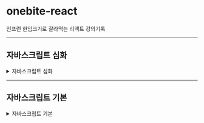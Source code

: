 # onebite-react

인프런 한입크기로 잘라먹는 리액트 강의기록

---

## 자바스크립트 심화

<details>
<summary>자바스크립트 심화</summary>
<div markdown="1">

<details>
<summary>Truthy & Falsy</summary>
<div markdown="1">

### 1. Truthy & Falsy

- 참이나 거짓을 의미하지 않는 값도, 조건문 내에서 참이나 거짓으로 평가하는 특징

#### 1) Falsy한 값

- undefined
- null
- 0
- -0
- NaN
- ""
- 0n

```javascript
let f1 = undefined;
let f2 = null;
let f3 = 0;
let f4 = -0;
let f5 = NaN;
let f6 = "";
let f7 = 0n;
```

#### 2) Truthy한 값

- 7가지 falsy한 값 제외하고 나머지 모든 값

- 문자열 "hello"
- 숫자 123
- 배열 []
- 객체 {}
- 함수 () => {}

```javascript
let t1 = "hello";
let t2 = 123;
let t3 = [];
let t4 = {};
let t5 = () => {};
```

#### 활용

```javascript
function printName(person) {
  console.log(person.name);
}

let person; // undefined
printName(person); // type 에러 undefined으로 부터 프로퍼티 읽을 수 없다

person = null;

function printName2(person) {
  if (person === undefined) {
    // || person === null 로 조건 추가해야함 > 너무 복잡하기 때문에  not 연산자 사용 !person
    console.log("person의 값이 없음");
    return; // return 조건에 맞으면 아래 함수로 접근하지 못하도록 종료
  }
  console.log(person.name); // 매개변수가 null일때 false가 되어 콘솔 실행
}
```

</div>
</details>

<details>
<summary>단락평가(short-circuit Evaluation)</summary>
<div markdown="1">

### 2. 단락평가(short-circuit Evaluation)란?

- and 나 or 같은 논리연산식에서 해당 연산의 결과를 확정 할 수 있다면 두번째 피연산자에는 접근하지 않는 자바스크립트의 특징
- 단락평가를 이용하면 조건문을 사용하지 않고도 특정 상황에서 함수를 호출하지 않도록 방지하거나 어떤 값들을 굳이 계산하지 않도록 제한하는 등 다양한 기능 개발 가능함

```javascript
function returnFalse() {
  console.log("False 함수");
  return false; // falsy한 값
}

function returnTrue() {
  console.log("True 함수");
  return true;
}

console.log(returnFalse() && returnTrue()); // "False 함수", false 출력
// -> and는 모두 true일때 true를 출력하고 하나라도 false라면 false를 출력 하게 되기 때문에
// 첫번째 연산자가 false이면 다음 연산자 결과가 뭔든 false를 출력하기 때문에 다음 연산자에 접근 하지 않음 > 단락평가 작동

console.log(returnTrue() || returnFalse()); // "True 함수", true 출력
// -> or은 둘중 하나가 true일때 true를 출력하고 둘다 false라면 false를 출력 하게 되기 때문에
// 첫번째 연산자가 Ture이면 다음 연산자 결과가 뭔든 Ture를 출력하기 때문에 다음 연산자에 접근 하지 않음 > 단락평가 작동
```

#### 단락 평가 활용 사례

```javascript
function printName(person) {
  // if (!person) {
  //   console.log("person에 값이 없음");
  //   return;
  // }
  // console.log(person.name);

  // => 단략 평가를 활용하여 축약됨
  console.log(person && person.name);
}

printName(); // person이 undefined falsy한 값이기 때문에 person.name까지 접근 안함

function printName2(person) {
  const name = person && person.name;
  console.log(name || "person의 값이 없음");
}

printName2(); // undefined이 전달되서 and 연산자에서 name이 undefined truthy한 문자열 "person의 값이 없음" 출력
printName2({ name: "이정현" }); // and 연산자에서 truthy person.name값이 name 변수에 저장되고 or 연산자에서 name 변수가 truthy한 값이라 이정환 출력
```

</div>
</details>

<details>
<summary>구조 분해 할당</summary>
<div markdown="1">

#### 1) 배열의 구조 분해 할당

```javascript
let arr = [1, 2, 3];

// let one = arr[0];
// let two = arr[1];
// let three = arr[2];
// 각각의 변수들에 하나하나 할당해줘야 하는 불편함
// => 구조분해 할당으로 해결

let [one, two, three, four, five = 5] = arr;

console.log(one, two, three, four, five);
// 1, 3, 3, undefined, 5
```

#### 2) 객체의 구조 분해 할당

```javascript
let person = {
  name: "이정현",
  age: 27,
  hobby: "테니스",
};

let { name, age: myAge, hobby, extra = "hellow" } = person;

console.log(name, myAge, hobby, extra); // 이정한 27 테니스 hellow
```

#### 3) 객체 구조 분해 할당을 이용해서 함수의 매개변수를 받는 방법

```javascript
const func = ({ name, age, hobby, extra }) => {
  console.log(name, age, hobby, extra); // 이정한 27 테니스 undefined
};

func(person);
```

</div>
</details>

<details>
<summary>Spread 연산자 & Rest 매개변수</summary>
<div markdown="1">

### 3. Spread 연산자 & Rest 매개변수란?

#### 1) Spread 연산자

- spread : 흩뿌리다, 펼치다 라는 뜻
- 객체나 배열에 저장된 여러개의 값을 개별로 흩뿌려주는 역할

```javascript
let arr1 = [1, 2, 3];
// let arr2 = [4, arr1[0], arr1[1], arr1[2], 5, 6];
let arr2 = [4, ...arr1, 5, 6]; //...가 spread 연산자
console.log(arr2); // [4, 1, 2, 3, 5, 6]

let obj1 = {
  a: 1,
  b: 2,
};

let obj2 = {
  ...obj1,
  c: 3,
  d: 4,
};

console.log(obj2); // { a: 1, b: 2, c: 3, d: 4 }

function funcA(p1, p2, p3) {
  console.log(p1, p2, p3); // [1, 2, 3]
}

funcA(...arr1); // 각각 풀어해쳐저서 잘 할당됨
```

#### 2) Rest 매개변수

- rest : 나머지 매개변수
- 여러개의 매개변수를 받아야 할때 배열로 한번에 받아 올 수 있게 해주는 문법

```javascript
function funcB(...rest) {
  console.log(rest);
}

funcB(...arr1);

// 배열에서 첫번째 인수는 one에서 저장, 두번째 인수는 two에 저장 나머지 ...rest
// rest 매개변수 뒤에는 추가적으로 매개변수 선언 할 수 없다. 이유는 rest는 나머지 변수를 저장하기 때문에
// 반드시 rest라는 단어 쓸 필요 없음 ...만 붙으면 rest 변수로 사용 가능

function funcB(one, two, ...rest) {
  console.log(rest);
}

funcB(...arr1);
```

</div>
</details>

<details>
<summary>Spread 연산자 & Rest 매개변수</summary>
<div markdown="1">

</div>
</details>

</div>
</details>

---

## 자바스크립트 기본

<details>
<summary>자바스크립트 기본</summary>
<div markdown="1">

<details>
<summary>변수와 상수</summary>
<div markdown="1">

### 1. 변수와 상수

값을 저장하는 **박스**와 같은 역할을 합니다.

- 선언한다: 변수/상수를 만들 때 이름을 붙이고 값을 정함
- 초기화 한다: 선언된 변수/상수에 저장할 초기값을 할당
- 네이밍/명명: 변수/상수에 이름을 붙임
- 같은 블록 범위에서 중복된 이름으로 다시 선언할 수 없음

#### 1) 변수

- 변수는 언제든지 값의 변경이 가능
- 값이 변경 가능하기 때문에 초기값을 설정하지 않아도 됨
- 초기값을 설정하지 않으면 값이 없다는 의미인 undefined가 출력

```javascript
let age = 27; // age로 변수 선언하고 27값을 주어 초기화
let age; // undefined로 출력, 중복이름 선언 불가

age = 30; // 변수 값 변경
```

#### 2) 상수

- 변수와 다르게 선언 한 후에는 값을 변경 할 수 없음 초기화된 값 유지
- 변경 할 수 없거나 변하지 않아야 할 때 사용하여 선언
- 값을 변경 할 수 없기 때문에 초기화가 반드시 필요

```javascript
const birth = "1990. 11. 21"; // birth로 선언하고 초기화 반드시
const birth; // 초기화 선언 하지않으면 오류 초기화 반드시

birth = "1997. 11. 21"; // 변경 불가능 오류
```

#### 3) 네이밍 규칙/변수 명명규칙

1. $, \_ 제외한 기호는 사용 할 수 없다.
2. 숫자로 시작할 수 없다.
3. 예약어(문법용어)를 사용할 수 없다.
4. 협업을 위해 의미있는 단어의 조합으로 네이밍 짖기
</div>
</details>

<details>
<summary>자료형(Type)</summary>
<div markdown="1">

### 2. 자료형(Type)

동일한 속성이나 특성을 가진 원소들의 집합

#### 1) 원시타입 : 프로그래밍에 있어 기본적인 타입

##### a. number

- 양수 무한대 infinity
- 음수 무한대 -infinity
- 수치연산 실패 결과값 NaN(not a number) (ex: 문자열 + 숫자 같은 말도 안되는 연산 하면 나옴

##### b. string

- ${변수/상수명}`을 활용하여 스트링에 변수 적용

```javascript
let myName = "윤혜경";
let myCompany = "aicess";

let introduceText = `${myName}은 ${myLocation}에 다닙니다.`;
```

##### c. boolean

- 참/거짓

```javascript
let isSwitchOn = true; // 스위치가 on이면 true 이다 \
let isEmpty = false;

// boolean 변수명은 'is = ~이다' 를 붙임
```

##### d. null

- 아무것도 없는 상태

```javascript
let empty = null;
```

##### e. undefined

- 값이 할당 안된 상태

```javascript
let empty;

console.log(empty); // undefined 출력
```

#### 2) 객체타입

##### a. object

- array
- function
- RegexExp
</div>
</details>

<details>
<summary>형 변환(Type Casting)</summary>
<div markdown="1">

### 3. 형 변환(Type Casting)

값의 타입을 다른 타입으로 변경

#### 1) 묵시적 형 변환 (암묵적) : 자바스크립트 엔진이 알아서 형 변환

- 특정 하나의 변수의 값을 형변환 했을때 오류가 나지않고 연산이 잘 될 수 있는 경우에 만 묵시적 형 변환이 일어남

```javascript
let num = 10;
let str = "20";

const result = num + str;
console.log(result); // 1020 출력 -> num이 string으로 js가 알아서 형 변환
```

#### 2) 명시적 형 변환 : 개발자가 직접 형 변환을 일으킴

- 내장함수(js 기본적 제공 함수)등을 이용해 직접 형 변환 실시

##### a. 문자열 → 숫자

```javascript
let str1 = "10";
let strToNum1 = Number(str1);

let str2 = "10개";
let strToNum2 = parseInt(str2);

console.log(strToNum1); // 10
console.log(strToNum2); // 10
```

##### b. 숫자 → 문자

```javascript
let num1 = 20;
let numToStr1 = String(str1);

console.log(numToStr1 + "입니다."); // 20입니다.
```

</div>
</details>

<details>
<summary>연산자(Operator)</summary>
<div markdown="1">

### 4. 연산자(Operator)란?

- 프로그래밍에서의 다양한 연산을 위한 기호, 키워드

#### 1) 대입 연산자 : ex) let var1 = 1; 에서 =이 대입연산자

#### 2) 산술 연산자 : +, -, \*, /, %

#### 3) 복합 대입 연산자

```javascript
let num = 10;
num = num + 20; //을 줄여서
num += 20; // 으로 사용하는 것 +=는 복합 대입 연산자
num -= 20; // -10
num *= 20; // 200
num /= 20; // 0.5
num %= 20; // 1
```

#### 4) 증감 연산자

```javascript
let num = 10;
num++; //1만 증감 변수명 뒤에 ++하면 라인이 끝나고 증감
console.log(num); // 11 후위연산

let num2 = 10;
console.log(num++); // 10출력 다음라인 되어야 1추가
// 해당라인에 증감 하고 싶다면 복합대행 연산자 사용 하거나
console.log((num2 += 1)); // 11
console.log(++num2); // 11 전위연산 라인에 바로 적용

let num3 = 10;
console.log(--num3); // 9 전위연산
console.log(num3--); // 9 후위연산
console.log(num3); // 8 후위연산 적용됨
```

#### 5) 논리 연산자 : boolean 값을 다룰때 사용

- or : true || false 둘중 하나만 참
- and : ture && false 둘다 참
- not : !ture 반대

```javascript
let or = true || false; // 둘중 하나만 조건이 true면 true
let and = true && false; // 둘다 true여야 하는데 아니여서 false 출력
let not = !true; // ture의 반대

console.log(or, and, not); // true, false, false
```

#### 6) 비교 연산자 : 두개의 값을 비교하는 연산자

- === : 서로 값과 자료형 타입이 같은 지 비교
- !== : 서로 값이 같지 않은 지 비교
- == : 자료형 타입은 비교하지 않고 값이 같은 지 만 비교
- `>, <` : 대/소 비교
- `>=, <=` : 크거나 같은, 작거나 같은 값의 비교

```javascript
let comp1 = 1 === 2;
let comp2 = 1 !== 2;
let comp3 = 1 === "1";
let comp4 = 1 == "1";

console.log(comp1); // 값이 달라서 false
console.log(comp2); // 같지 않아서 true
console.log(comp3); // 자료형 타입이 달라서 false
console.log(comp4); // 자료형은 비교하지 않고 값만 비교 하기 때문에 true

let comp5 = 2 > 1; // 2보다 작음 true
let comp6 = 2 < 1; // 2보다 크지 않음 false

let comp7 = 2 >= 2; // 2보다 작거나 같음 true
let comp8 = 2 <= 2; // 2보다 크거나 같음 true
```

#### 7) null 병합 연산자 : 존재하는 값을 추려내는 연산자

- null, undefined가 아닌 값을 찾아내는 연산자

```javascript
let var1;
let var2 = 10;
let var3 = 20;

let var4 = var1 ?? var2; // 양쪽 피연산자(참여하는)값 중에 null, undefined가 아닌 값을 찾아내서 var4에 저장
console.log(var4); // 10

let var5 = var1 ?? var3;
console.log(var5); // 20

let var6 = var2 ?? var3; // 피연산자가 둘다 null, undefined가 아닌경우 처음에 적힌 var2값 저장
console.log(var6); // 10
let var7 = var3 ?? var2; // 피연산자가 둘다 null, undefined가 아닌경우 처음에 적힌 var3값 저장
console.log(var7); // 20

let userName = "윤혜경"; // let userName; 선언되면 Console.log에 굥굥이 출력
let userNicName = "굥굥이";
let displayName = userName ?? userNicName; // userName이 존재한다면 userName값을 저장하고, userName값이 없다면 userNicName의 값이 저장됨
console.log(displayName); // 윤혜경
```

#### 8) type of 연산자 : 값의 타입을 문자열로 변환하는 기능을 하는 연산자

- null, undefined가 아닌 값을 찾아내는 연산자

```javascript
let var8 = 1; // 자바스크립트 변수는 숫자값을 넣고 변수에 문자값을 넣는게 가능 변수 타입이 고정되어 있지 않음
var8 = "hellow";

let t1 = typeof var8; // hellow라는 문자열이기 때문에
console.log(t1); // string
```

#### 9) 삼항 연산자 : 항을 3개 사용하는 연산자

- 항을 3개 사용하는 연산자
- 조건식을 이용해서 참, 거짓일 때의 값을 다르게 반환
- 항이란? userName ?? userNicName 이 식에서 userName, userNicName이 각각 항이고, userName ?? userNicName는 2항

```javascript
let var9 = 10;

// 요구사항 : 변수 res에 var9의 값이 짝수-> "짝", 홀수-> "홀"
let res = var9 % 2 === 0 ? "짝수" : "홀수";
console.log(res); // 짝수
```

</div>
</details>

<details>
<summary>조건문(Conditional Statement)</summary>
<div markdown="1">

### 5. 조건문(Conditional Statement)이란?

특정 조건을 만족했을 때에만 실행되는 코드를 작성하기 위한 문법
대표적으로 if, switch 조건문

#### 1) if

```javascript
let num = 10;
if (num >= 10) {
  // 조건이 참
  console.log("num은 10 이상입니다.");
  console.log("조건이 참 입니다!");
} else if (num >= 5) {
  // 첫번째 조건이 만족되지 않을 때
  // else if는 갯수 제한이 없음
  console.log("num은 3이상 입니다.");
} else if (num >= 3) {
  console.log("num은 3 이상입니다.");
} else {
  // 조건 거짓  else: 그렇지 않으면
  console.log("조건이 거짓입니다!");
}
```

#### 2) switch

- if문과 기능 자체는 동일
- 다수의 조건을 처리할 때 if보다 더 직관적

```javascript
let animal = "cat"; // 어떠한

switch (
  animal // animal 변수 조건과 맞는 case를 위에서 부터 아래로 쭉 내려오며 비교함 그래서 모든 코드 수행되어 모든 콘솔 다 실행
) {
  case "cat": {
    console.log("고양이");
    break; // 조건이 되면 switch문 종료
  }
  case "dog": {
    console.log("강아지");
    break;
  }
  case "bear": {
    console.log("곰");
    break;
  }
  case "snake": {
    console.log("뱀");
    break;
  }
  case "tiger": {
    console.log("호랑이");
    break;
  }
  default: {
    // 모든 조건에 일치하는 case가 없을 때 (if문의 else 같은 기능)
    console.log("그런 동물은 전 모릅니다.");
  }
}
```

</div>
</details>

<details>
<summary>반복문(Loop, Iteration)</summary>
<div markdown="1">

### 6. 반복문(Loop, Iteration)이란?

어떠한 동작을 반복해서 수행할 수 있도록 만들어 주는 문법

#### 1) for문

- 초기식 : for문 내부에서 사용하는 특별한 변수(반복이 몇번 카운트 -> 카운트변수 라고 부름)를 초기화
- 조건식 : 반복문이 언제까지 반복할 것인지 참일 때만 반복, 거짓일 때 반복 멈춤
- 증감식 : 매번 반복마다 카운터 변수를 증감시키는 역할 -> 몇번 반복되었는 지 알 수 있음

```javascript
for (let idx = 0; idx < 5; idx++) {
  // 초기식; 조건식; 증감식; 순서로 작성 idx 변수가 5보다 미만일 때 까지 반복수행하고 매 반복마다 idx값을 1씩 증가 (0, 1, 2, 3, 4)
  console.log("반복문"); // 4 반복문
  console.log(idx); // 0, 1, 2, 3, 4
}

// idx의 값이 5이상이 되면 종료하고 싶은데 조건식을 건들이지 않고 하는 방법
for (let idx = 0; idx <= 10; idx++) {
  console.log("반복문"); // 4 반복문
  console.log(idx); // 0, 1, 2, 3, 4, 5

  if (idx >= 5) {
    break;
  }
}

// 반복의 회차를 건너뛰는 방법
for (let idx = 0; idx <= 10; idx++) {
  if (idx % 2 === 0) {
    continue; // 조건의 true면 해당 회차에서 아래의 조건문이 실행되지 않고 다음 회차로 넘어가서 실행됨
  }

  if (idx >= 5) {
    break;
  }

  console.log(idx); // 1, 3, 5
}
```

</div>
</details>

<details>
<summary>함수</summary>
<div markdown="1">

### 7. 함수

공통으로 자주 사용되는 유사한 코드들을 묶어 이름을 붙이고 해당 기능이 필요 할 때 함수의 이름 만 불러서 간단하고 간결하게 기능을 가저다 쓸 수 있도록 하는 자바스크립트 문법

- 함수선언 : 함수를 새롭게 만드는 행위 선언했다고 실행되는게 아님
- 함수호출 : 함수 실행
- 함수가 호출되면 선언한 함수 내부로 실행 순서가 넘어감

  1. 함수선언
  2. 호출전 콘솔 실행
  3. greating 함수 실행
  4. 포탈을 타고 넘어가는 것처럼 greating 함수 내부 실행
  5. 호출 후 콘솔 실행

- 중첩함수 : 함수 안에 또 다른 함수 가능
- 매개변수 : 선언하고 싶은 변수에 전달받은 인수를 저장 함수 내부에서 사용
- 인수 : 함수 호출할 때 정해준 매개변수의 값
- 호이스팅 : 끌어올리다 라는 뜻 내부적으로 자바스크립트에서 알아서 끌어올려 실행함 호이스팅 덕분에 유연하게 코딩 가능(함수의 호출보다 함수를 아래에 두어도 문제없이 실행됨)

```javascript
function greating() {
  console.log("안녕하세요");
}

console.log("호출 전");

greating(); // 소괄호 반드시 작성

console.log("호출 후");

function getAear(width, height) {
  // 선언하고 싶은 변수 선언 width 에 10 저장, height에 20저장 매개변수
  let area = width * height;

  console.log(area); // 200

  // 중첩함수
  function another() {
    console.log("another"); // another
  }

  another(); // 중첩함수 호출 // another

  return area; // 반환값
}

let area1 = getAear(10, 20); // 반환값을 변수에 담아 활용 가능
console.log(area1); // 200

getAear(10, 20); // 인수 전달
getAear(30, 20); // 인수 전달
getAear(120, 200); // 인수 전달

// 호이스팅으로 함수호출이 함수선언보다 윗라인에 있어도 실행됨
getAear(10, 20);

function getAear(width, height) {
  let area = width * height;

  console.log(area);

  function another() {
    console.log("another");
  }

  another();

  return area;
}
```

#### 1) 화살표 함수

```javascript
let varC = () => {
  return 1;
};
console.log(varC()); // 1

// 더 간결하게 표현
let varD = () => 1;
console.log(varD()); // 1

let varE = (value) => {
  console.log(value);
  return value + 1;
};
console.log(varE(10)); // 11
```

#### 2) 콜백함수

- 자신이 아닌 다른 함수에 인수로써 전달된 함수를 의미
- 콜백함수는 main 함수애서 원하는 타이밍에 실행 가능
- 콜백함수를 활용하면 더 효율적인 코드 생성

```javascript
// 1. 콜백 함수

function main(value) {
  console.log(1);
  console.log(2);
  value();
  console.log("end");
}

function sub() {
  // 인수로 전달되는 함수 콜백함수
  console.log("sub");
}

main(sub); // console에 sub 함수 출력
// 1 > 2 > sub > end 순서로 출려되어 콜백함수는 main 함수가 언제든지 원하는 타이밍에 실행 가능함

main(function sub1() {
  // 익명함수 형식으로 사용 가능
  console.log("sub");
});

// 2. 콜백함수 응용

function repeat(count) {
  for (let idx = 1; idx <= count; idx++) {
    console.log(idx);
  }
}

function repeatDouble(count) {
  for (let idx = 1; idx <= count; idx++) {
    console.log(idx * 2);
  }
}

repeat(5); // 1 > 2 > 3 > 4 > 5 순서로 출력
repeatDouble(5); // 2 > 4 > 6 > 8 > 10 순서로 출력

// 구조가 흡사한 함수들을 만들 때 마다 복붙하여 작업하면 중복 코드를 발생시켜 좋지 않은 함수 > 콜백함수를 활용하면 더 효율적인 코드 생성

function repeat(count, callback) {
  for (let idx = 1; idx <= count; idx++) {
    callback(idx);
  }
}

repeat(5, function (idx) {
  console.log(idx); // 1 > 2 > 3 > 4 > 5 순서로 출력
});

// 더블 기능
repeat(5, (idx) => {
  console.log(idx * 2); // 2 > 4 > 6 > 8 > 10 순서로 출력
});

// 트리플 기능
repeat(5, (idx) => {
  console.log(idx * 3); // 3 > 6 > 9 > 12 > 15 순서로 출력
});
```

</div>
</details>

<details>
<summary>스코프(scope)</summary>
<div markdown="1">

### 8. 스코프(scope)란?

- 우리말로 "범위"를 뜻함
- 변수나 함수에 접근하거나 호풀할 수 있는 범위를 말함

#### 1) 전역 스코프

- 전체 영역에서 접근 가능

```javascript
let a = 1; // 전역

function funcA() {
  console.log(a);
}

funcA(); // 1 출력
```

#### 2) 지역 스코프

- 특정 영역에서 만 접근 가능
- 조건문, 반복문 안에서의 함수 선언식은 지역 스코프를 가지지 않음

```javascript
function funcA() {
  let b = 2; // 지역

  function funcB() {} // 함수 선언식 안에서 지역 스코프
}

console.log(b); // 스코프 외부 출력으로 오류 발생
funcB(); // 스코프 외부 출력으로 오류 발생

if (true) {
  let c = 1;
  function funcC() {
    // 조건문 안에서 함수 선언식은 지역 스코프를 가지지 않음
    console.log(33);
  }
}

console.log(c); // 스코프 외부 출력으로 오류 발생
funcC(); // 33 출력

for (let i = 0; i < 10; i++) {
  let d = 1;
  function funcD() {
    // 반복문 안에서 함수 선언식은 지역 스코프를 가지지 않음
    console.log(44);
  }
}

console.log(i); // 스코프 외부 출력으로 오류 발생
funcD(); // 44 출력
```

</div>
</details>

<details>
<summary>객체(Object)</summary>
<div markdown="1">

### 9. 객체(Object)란?

- 원시 타입이 아닌 객체 타입의 자료형(DataType)
- 여러가지 값을 동시에 저장할 수 있는 자료형을 의미
- array, function, regexExp
- 객체를 이용하면 현실세계에 존재하는 어떤 사물이나 개념을 표현하기 용이함

#### 1) 객체 생성

```javascript
let obj1 = new Object(); // 내장함수 객체 생성자
let obj2 = {}; // 객체 리터럴 > 간결하기 때문에 대부분 객체 생성
```

#### 2) 객체 프로퍼티

```javascript
let person = {
  name: "이정환", // 객체의 정보값을 객체 프로퍼티(property) = 객체 속성 이라고 부름
  age: 27, // 프로퍼티는 key: value로 구성
  hobby: "테니스",
  job: "FE Developer",
  extra: {},
  10: 20, // 숫자 값도 키로 사용 가능
  "like a cat": 20, //띄어쓰기가 포함된 키는 문자열 변환
};
```

#### 3) 객체 프로퍼티를 다루는 방법

##### a. 특정 프로퍼티에 접근

```javascript
// - (점 표기법)

let name = person.name;
console.log(name); // 이정환

let name2 = person.name2;
console.log(name); // 존재하지 않는 프로퍼티 접근하면 undefind 출력

// - (괄호 표기법) 동적으로 프로퍼티를 변화시키면서 가저와야 할 때 사용

let age = person["age"]; // 문자열로 명시
console.log(age); // 27

let property = "hobby";
let hobby = person[property];
console.log(hobby); // 테니스
```

##### b. 새로운 프로퍼티 추가

```javascript
person.job = "fe developer";
person["favoriteFood"] = "떡볶이";

console.log(person); // favoriteFood: 떡볶이 추가되어 나옴
```

##### c. 프로퍼티 수정

```javascript
person.job = "educator";
person["favoriteFood"] = "초콜릿";

console.log(person); // job: educator, favoriteFood: 초콜릿 변경되어 나옴
```

##### b. 프로퍼티 삭제

```javascript
delete person.job;
console.log(person); // job 삭제하고 나옴
```

##### e. 프로퍼티의 존재 유무를 확인

```javascript
// - (in 연산자)
let result1 = "name" in person; // name 키가 person에 들어있나?
let result2 = "cat" in person; // cat 키가 person에 들어있나?
console.log(result1); // true
console.log(result2); // false
```

##### f. 상수 객체

- 상수는 기본적으로 새로운 값을 할당하지 못하지만 저장된 객체 프로퍼티를 수정하는건 괜찮음

```javascript
const animal = {
  type: "고양이",
  name: "나비",
  color: "black",
};

animal.age = 2; // 추가
animal.name = "까망이"; // 수정
delete animal.color; // 삭제

console.log(animal); // age: 2(추가), name: "까망이"(수정), type: "고양이", color 삭제

animal = 123; // 불가
```

##### g. 메서드

- 객체 프로퍼티 중 값이 함수인 프로퍼티

```javascript
const person = {
  name: "이정현",
  sayHi: function () {
    console.log("안녕");
  },
  sayHi: () => {
    console.log("안녕");
  },
  // 메서드 선언
  sayHi() {
    console.log("안녕");
  }, // 함수 프로퍼티로 동작 정의
};

person.sayHi(); // 안녕
person["sayHi"]();
```

</div>
</details>

<details>
<summary>배열(Array)</summary>
<div markdown="1">

### 10. 배열(Array)란?

- 여러개의 값을 순차적으로 담을 수 있는 자료 형

#### 1) 배열 생성

```javascript
let arrA = new Array(); // 배열 생성자
let arrB = []; // 배열 리터럴 (자주 사용)

let arrC = [1, 2, 3, 4, true, "hello", null, undefined, () => {}, {}, []];
```

#### 2) 배열 요소 접근

```javascript
let item1 = arrC[0]; // 인덱스 사용
let item2 = arrC[1];
arrC[0] = "hello";

console.log(arrC); //인덱스 0에 "hello"로 변경
```

</div>
</details>

---
